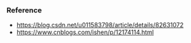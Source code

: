 
### Reference

- https://blog.csdn.net/u011583798/article/details/82631072
- https://www.cnblogs.com/ishen/p/12174114.html
